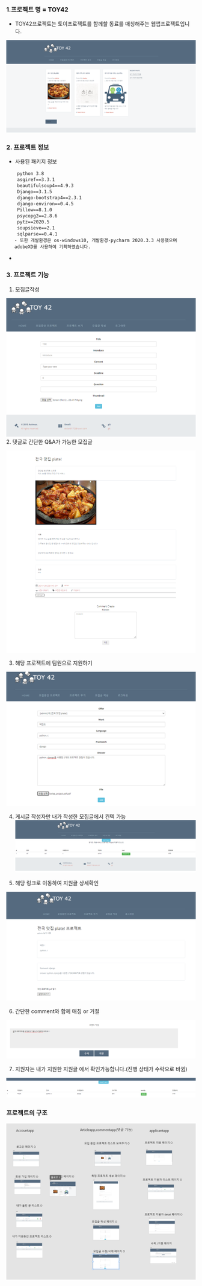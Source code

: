 
### 1.프로젝트 명 = TOY42
   - TOY42프로젝트는 토이프로젝트를 함께할 동료를 매칭해주는 웹앱프로젝트입니다.

![img_1.png](img_1.png)




### 2. 프로젝트 정보
- 사용된 패키지 정보

``` 
    python 3.8
    asgiref==3.3.1
    beautifulsoup4==4.9.3
    Django==3.1.5
    django-bootstrap4==2.3.1
    django-environ==0.4.5
    Pillow==8.1.0
    psycopg2==2.8.6
    pytz==2020.5
    soupsieve==2.1
    sqlparse==0.4.1
   - 또한 개발환경은 os-windows10, 개발환경-pycharm 2020.3.3 사용했으며
   adobeXD를 사용하여 기획하였습니다.
```     

- 







### 3. 프로젝트 기능
1. 모집글작성

![img_3.png](img_3.png)
2. 댓글로 간단한 Q&A가 가능한 모집글
 
![img_4.png](img_4.png)   

3. 해당 프로젝트에 팀원으로 지원하기

![img_5.png](img_5.png)

4. 게시글 작성자만 내가 작성한 모집글에서 컨텍 가능
![img_6.png](img_6.png)

5. 해당 링크로 이동하여 지원글 상세확인

![img_7.png](img_7.png)


6. 간단한 comment와 함께 매칭 or 거절

![img_8.png](img_8.png)





7. 지원자는 내가 지원한 지원글 에서 확인가능합니다.(진행 상태가 수락으로 바뀜)

![img_10.png](img_10.png)






### 프로젝트의 구조

![img_9.png](img_9.png)